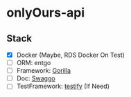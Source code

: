 # onlyOurs-api



## Stack
-[x] Docker (Maybe, RDS Docker On Test)  
-[ ] ORM: entgo  
-[ ] Framework: [Gorilla](https://github.com/gorilla/mux)  
-[ ] Doc: [Swaggo](https://github.com/swaggo/swag)  
-[ ] TestFramework: [testify](https://github.com/stretchr/testify) (If Need)  